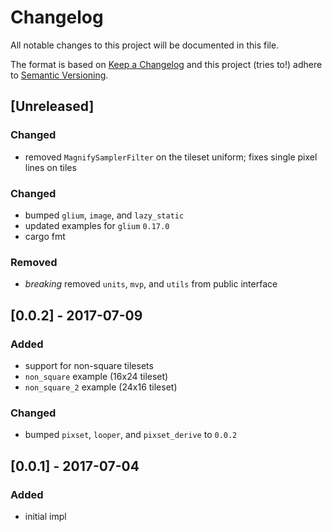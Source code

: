 # Changelog
All notable changes to this project will be documented in this file.

The format is based on [Keep a Changelog](http://keepachangelog.com/en/1.0.0/)
and this project (tries to!) adhere to [Semantic Versioning](http://semver.org/spec/v2.0.0.html).

## [Unreleased]

### Changed
- removed `MagnifySamplerFilter` on the tileset uniform; fixes single pixel lines on tiles

### Changed
- bumped `glium`, `image`, and `lazy_static`
- updated examples for `glium` `0.17.0`
- cargo fmt

### Removed
- *breaking* removed `units`, `mvp`, and `utils` from public interface

## [0.0.2] - 2017-07-09

### Added
- support for non-square tilesets
- `non_square` example (16x24 tileset)
- `non_square_2` example (24x16 tileset)

### Changed
- bumped `pixset`, `looper`, and `pixset_derive` to `0.0.2`

## [0.0.1] - 2017-07-04

### Added
- initial impl
